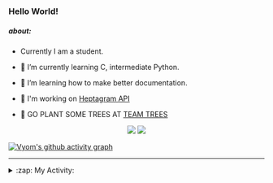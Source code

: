 ### Hello World!

##### about:
- Currently I am a student.
- 🌱 I’m currently learning C, intermediate Python.
- 🌱 I’m learning how to make better documentation.
- 🌱 I'm working on [Heptagram API](https://github.com/Heptagram-Bot/api)

- 🌱 GO PLANT SOME TREES AT [TEAM TREES](https://teamtrees.org/)

<p align="center">
  <a href="https://twitter.com/Vyvy_viM"><img target="_blank" src="https://img.shields.io/badge/twitter%20@Vyvy_viM-0D95E8?style=for-the-badge&logo=twitter&logoColor=white"/></a> 
  <a href="https://vyvy-vi.github.io/portfolio"><img target="_blank" src="https://img.shields.io/badge/-I_love_open_source-green?style=for-the-badge&logo=github&logoColor=black"/></a> 
</p>

[![Vyom's github activity graph](https://activity-graph.herokuapp.com/graph?username=Vyvy-vi)](https://github.com/ashutosh00710/github-readme-activity-graph)

---
<details>
  <summary>:zap: My Activity:</summary>
  
<!--START_SECTION:waka-->
**I'm a Night 🦉** 

```text
🌞 Morning    37 commits     █░░░░░░░░░░░░░░░░░░░░░░░░   5.92% 
🌆 Daytime    149 commits    ██████░░░░░░░░░░░░░░░░░░░   23.84% 
🌃 Evening    220 commits    ████████░░░░░░░░░░░░░░░░░   35.2% 
🌙 Night      219 commits    ████████░░░░░░░░░░░░░░░░░   35.04%

```
📅 **I'm Most Productive on Sunday** 

```text
Monday       60 commits     ██░░░░░░░░░░░░░░░░░░░░░░░   9.6% 
Tuesday      84 commits     ███░░░░░░░░░░░░░░░░░░░░░░   13.44% 
Wednesday    91 commits     ███░░░░░░░░░░░░░░░░░░░░░░   14.56% 
Thursday     75 commits     ███░░░░░░░░░░░░░░░░░░░░░░   12.0% 
Friday       54 commits     ██░░░░░░░░░░░░░░░░░░░░░░░   8.64% 
Saturday     90 commits     ███░░░░░░░░░░░░░░░░░░░░░░   14.4% 
Sunday       171 commits    ██████░░░░░░░░░░░░░░░░░░░   27.36%

```


📊 **This Week I Spent My Time On** 

```text
🔥 Editors: 
Vim                      5 hrs 14 mins       ████████████████████████░   98.95% 
VS Code                  3 mins              ░░░░░░░░░░░░░░░░░░░░░░░░░   1.05%

🐱‍💻 Projects: 
Linkfree                 1 hr 56 mins        █████████░░░░░░░░░░░░░░░░   36.57% 
Unknown Project          1 hr 49 mins        ████████░░░░░░░░░░░░░░░░░   34.55% 
augmented-bonding-curve  1 hr 4 mins         █████░░░░░░░░░░░░░░░░░░░░   20.29% 
api                      22 mins             █░░░░░░░░░░░░░░░░░░░░░░░░   7.14% 
.dotfiles                2 mins              ░░░░░░░░░░░░░░░░░░░░░░░░░   0.93%

```


 Last Updated on 02/11/2021
<!--END_SECTION:waka-->
</details>
